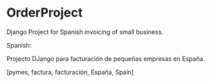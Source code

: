 OrderProject
============

Django Project for Spanish invoicing of small business.

Spanish:

Projecto DJango para facturación de pequeñas empresas en España.

[pymes, factura, facturación, España, Spain]
